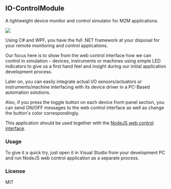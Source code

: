 ## IO-ControlModule
A lightweight device monitor and control simulator for M2M applications.

![](https://github.com/EdoLabWorks/ximgs/blob/master/newIOmodule.png)

Using C# and WPF, you have the full .NET framework at your disposal for your remote monitoring and control applications.

Our focus here is to show from the web control interface how we can control in simulation - devices, instruments or machines using simple LED indicators to give us a first hand feel and insight during our initial application development process.

Later on, you can easily integrate actual I/O sensors/actuators or instruments/machine interfacing with its device driver in a PC-Based automation solutions.  

Also, if you press the toggle button on each device front-panel section, you can send ON/OFF messages to the web control interface as well as change the button's color correspondingly. 

This application should be used together with the [NodeJS web control interface](https://github.com/EdoLabWorks/NodeJS-Web-Control-Project).

### Usage
To give it a quick try, just open it in Visual Studio from your development PC and run NodeJS web control application as a separate process.

[](https://github.com/EdoLabWorks/ximgs/blob/master/canvas.png)
[](https://github.com/EdoLabWorks/xedo-imgs/blob/master/OverviewIOModule.png)

### License
MIT



